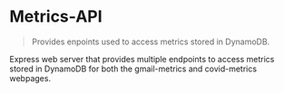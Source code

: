 # Metrics-API
> Provides enpoints used to access metrics stored in DynamoDB.

Express web server that provides multiple endpoints to access metrics stored in DynamoDB for both the gmail-metrics and covid-metrics webpages. 

